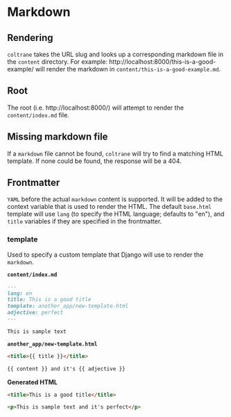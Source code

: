 # Markdown

## Rendering

`coltrane` takes the URL slug and looks up a corresponding markdown file in the `content` directory. For example: http://localhost:8000/this-is-a-good-example/ will render the markdown in `content/this-is-a-good-example.md`.

## Root

The root (i.e. http://localhost:8000/) will attempt to render the `content/index.md` file.

## Missing markdown file

If a `markdown` file cannot be found, `coltrane` will try to find a matching HTML template. If none could be found, the response will be a 404.

## Frontmatter

`YAML` before the actual `markdown` content is supported. It will be added to the context variable that is used to render the HTML. The default `base.html` template will use `lang` (to specify the HTML language; defaults to "en"), and `title` variables if they are specified in the frontmatter.

### template

Used to specify a custom template that Django will use to render the `markdown`.

**`content/index.md`**

```markdown
---
lang: en
title: This is a good title
template: another_app/new-template.html
adjective: perfect
---

This is sample text
```

**`another_app/new-template.html`**

```html
<title>{{ title }}</title>

{{ content }} and it's {{ adjective }}
```

**Generated HTML**

```html
<title>This is a good title</title>

<p>This is sample text and it's perfect</p>
```
